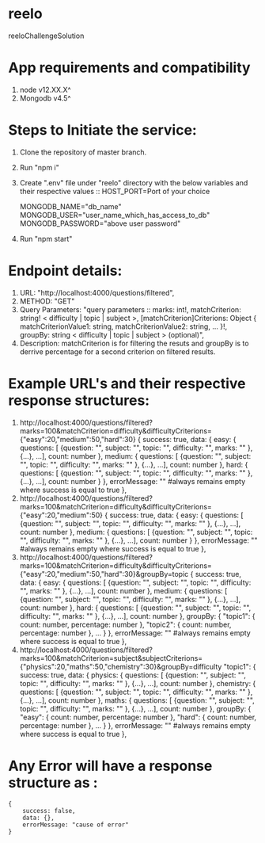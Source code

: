 # reelo
reeloChallengeSolution

# App requirements and compatibility
1. node v12.XX.X^
2. Mongodb v4.5^

# Steps to Initiate the service:
1. Clone the repository of master branch.
2. Run "npm i"
3. Create ".env" file under "reelo" directory with the below variables and their respective values ::
    HOST_PORT=Port of your choice

    MONGODB_NAME="db_name"
    MONGODB_USER="user_name_which_has_access_to_db"
    MONGODB_PASSWORD="above user password"
4. Run "npm start"

# Endpoint details:
   1. URL: "http://localhost:4000/questions/filtered",
   2. METHOD: "GET"
   3. Query Parameters: "query parameters :: marks: int!, matchCriterion: string! < difficulty | topic | subject >, [matchCriterion]Criterions: Object { matchCriterionValue1:  string, matchCriterionValue2: string,    ... }!, groupBy: string < difficulty | topic | subject > (optional)",
   4. Description: matchCriterion is for filtering the resuts and groupBy is to derrive percentage for a second criterion on filtered results.
# Example URL's and their respective response structures:
1.  http://localhost:4000/questions/filtered?marks=100&matchCriterion=difficulty&difficultyCriterions={"easy":20,"medium":50,"hard":30} {
    success: true,
    data: {
        easy: {
            questions: [ {question: "", subject: "", topic: "", difficulty: "", marks: "" }, {...}, ...],
            count: number
        },
        medium: {
            questions: [ {question: "", subject: "", topic: "", difficulty: "", marks: "" }, {...}, ...],
            count: number
        },
        hard: {
            questions: [ {question: "", subject: "", topic: "", difficulty: "", marks: "" }, {...}, ...],
            count: number
        }
    },
    errorMessage: "" #always remains empty where success is equal to true
},
2. http://localhost:4000/questions/filtered?marks=100&matchCriterion=difficulty&difficultyCriterions={"easy":20,"medium":50} {
    success: true,
    data: {
        easy: {
            questions: [ {question: "", subject: "", topic: "", difficulty: "", marks: "" }, {...}, ...],
            count: number
        },
        medium: {
            questions: [ {question: "", subject: "", topic: "", difficulty: "", marks: "" }, {...}, ...],
            count: number
        }
    },
    errorMessage: "" #always remains empty where success is equal to true
},
3. http://localhost:4000/questions/filtered?marks=100&matchCriterion=difficulty&difficultyCriterions={"easy":20,"medium":50,"hard":30}&groupBy=topic {
    success: true,
    data: {
        easy: {
            questions: [ {question: "", subject: "", topic: "", difficulty: "", marks: "" }, {...}, ...],
            count: number
        },
        medium: {
            questions: [ {question: "", subject: "", topic: "", difficulty: "", marks: "" }, {...}, ...],
            count: number
        },
        hard: {
            questions: [ {question: "", subject: "", topic: "", difficulty: "", marks: "" }, {...}, ...],
            count: number
        },
        groupBy: {
            "topic1": {
                count: number,
                percentage: number
            },
            "topic2": {
                count: number,
                percentage: number
            },
            ...
        }
    },
    errorMessage: "" #always remains empty where success is equal to true
},
4. http://localhost:4000/questions/filtered?marks=100&matchCriterion=subject&subjectCriterions={"physics":20,"maths":50,"chemistry":30}&groupBy=difficulty "topic1": {
    success: true,
    data: {
        physics: {
            questions: [ {question: "", subject: "", topic: "", difficulty: "", marks: "" }, {...}, ...],
            count: number
        },
        chemistry: {
            questions: [ {question: "", subject: "", topic: "", difficulty: "", marks: "" }, {...}, ...],
            count: number
        },
        maths: {
            questions: [ {question: "", subject: "", topic: "", difficulty: "", marks: "" }, {...}, ...],
            count: number
        },
        groupBy: {
            "easy": {
                count: number,
                percentage: number
            },
            "hard": {
                count: number,
                percentage: number
            },
            ...
        }
    },
    errorMessage: "" #always remains empty where success is equal to true
},

# Any Error will have a response structure as : 
    {
        success: false,
        data: {},
        errorMessage: "cause of error"
    }